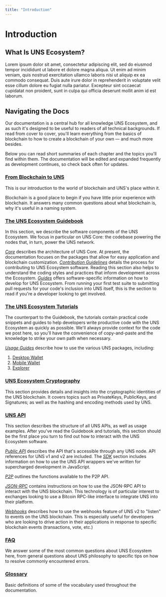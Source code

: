 ```yaml
---
title: "Introduction"
---
```


# Introduction

## What Is UNS Ecosystem?

Lorem ipsum dolor sit amet, consectetur adipiscing elit, sed do eiusmod tempor incididunt ut labore et dolore magna aliqua. Ut enim ad minim veniam, quis nostrud exercitation ullamco laboris nisi ut aliquip ex ea commodo consequat. Duis aute irure dolor in reprehenderit in voluptate velit esse cillum dolore eu fugiat nulla pariatur. Excepteur sint occaecat cupidatat non proident, sunt in culpa qui officia deserunt mollit anim id est laborum.

## Navigating the Docs

Our documentation is a central hub for all knowledge UNS Ecosystem, and as such it's designed to be useful to readers of all technical backgrounds. If read from cover to cover, you'll learn everything from the basics of blockchain to how to create a blockchain of your own — and much more besides.

Below you can read short summaries of each chapter and the topics you'll find within them. The documentation will be edited and expanded frequently as development continues, so check back often for updates.

### [From Blockchain to UNS](/introduction)
This is our introduction to the world of blockchain and UNS's place within it.

Blockchain is a good place to begin if you have little prior experience with blockchain. It answers many common questions about what blockchain is, why it's useful in a naming system.


### [The UNS Ecosystem Guidebook](/guidebook/)

In this section, we describe the software components of the UNS Ecosystem. We focus in particular on UNS Core: the codebase powering the nodes that, in turn, power the UNS network.

[_Core_](/guidebook/core/) describes the architecture of UNS Core. At present, the documentation focuses on the packages that allow for easy application and blockchain customization.
[_Contribution Guidelines_](/guidebook/contribution-guidelines/) details the process for contributing to UNS Ecosystem software. Reading this section also helps to understand the coding styles and practices that inform development across the Ecosystem.
[_Guides_](/guidebook/guides/) offers software-specific information on how to develop for UNS Ecosystem. From running your first test suite to submitting pull requests for your code's inclusion into UNS itself, this is the section to read if you're a developer looking to get involved.

### [The UNS Ecosystem Tutorials](/tutorials/)

The counterpart to the Guidebook, the tutorials contain practical code snippets and guides to help developers write productive code with the UNS Ecosystem as quickly as possible. We'll always provide context for the code we post here, so you'll have the convenience of copy-and-paste and the knowledge to strike your own path when necessary.

[_Usage Guides_](/tutorials/usage-guides/) describe how to use the various UNS packages, including:

1. [Desktop Wallet](/tutorials/usage-guides/how-to-use-UNS-desktop-wallet.html)
2. [Mobile Wallet](/tutorials/usage-guides/how-to-use-UNS-mobile-wallet.html)
3. [Explorer](/tutorials/usage-guides/how-to-use-UNS-explorer.html)

### [UNS Ecosystem Cryptography](/cryptography/)

This section provides details and insights into the cryptographic identities of the UNS blockchain. It covers topics such as PrivateKeys, PublicKeys, and Signatures; as well as the hashing and encoding methods used by UNS.

### [UNS API](/api/)

This section describes the structure of all UNS APIs, as well as usage examples. After you've read the Guidebook and tutorials, this section should be the first place you turn to find out how to interact with the UNS Ecosystem software.

[_Public API_](/api/public/) describes the API that's accessible through any UNS node. API references for UNS v1 and v2 are included.
The [_SDK_](/sdk/) section includes information on how to use the UNS API wrappers we've written for supercharged development in JavaScript.

[_P2P_](/api/p2p/) outlines the functions available to the P2P API.

[_JSON-RPC_](/api/json-rpc/) contains instructions on how to use the JSON-RPC API to interact with the UNS blockchain. This technology is of particular interest to exchanges looking to use a Bitcoin RPC-like interface to integrate UNS into their platform.

[_Webhooks_](/api/webhooks/) describes how to use the webhooks feature of UNS v2 to "listen" to events on the UNS blockchain. This is especially useful for developers who are looking to drive action in their applications in response to specific blockchain events (transactions, vote, etc.)

### [FAQ](/faq/)

We answer some of the most common questions about UNS Ecosystem here, from general questions about UNS philosophy to specific tips on how to resolve commonly encountered errors.

### [Glossary](/glossary/)

Basic definitions of some of the vocabulary used throughout the documentation.
